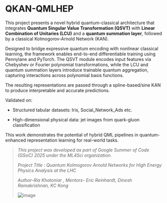 # QKAN-QMLHEP
This project presents a novel hybrid quantum-classical architecture that integrates **Quantum Singular Value Transformation (QSVT)** with **Linear Combination of Unitaries (LCU)** and a **quantum summation layer**, followed by a classical Kolmogorov-Arnold Network (KAN).

Designed to bridge expressive quantum encoding with nonlinear classical learning, the framework enables end-to-end differentiable training using Pennylane and PyTorch. The QSVT module encodes input features via Chebyshev or Fourier polynomial transformations, while the LCU and quantum summation layers introduce trainable quantum aggregation, capturing interactions across polynomial basis functions.

The resulting representations are passed through a spline-based/sine KAN to produce interpretable and accurate predictions.

Validated on:

- Structured tabular datasets: Iris, Social_Network_Ads etc.

- High-dimensional physical data: jet images from quark-gluon classification

This work demonstrates the potential of hybrid QML pipelines in quantum-enhanced representation learning for real-world tasks.


> *This project was developed as part of Google Summer of Code (GSoC) 2025 under the ML4Sci organization.*
>
> *Project Title : Quantum Kolmogorov Arnold Networks for High Energy Physics Analysis at the LHC*
>
> *Author-Ria Khatoniar , Mentors- Eric Reinhardt, Dinesh Ramakrishnan, KC Kong*
>
> 
> ![image](https://github.com/user-attachments/assets/015756d0-1489-48f6-8549-507dc35e6d47)


